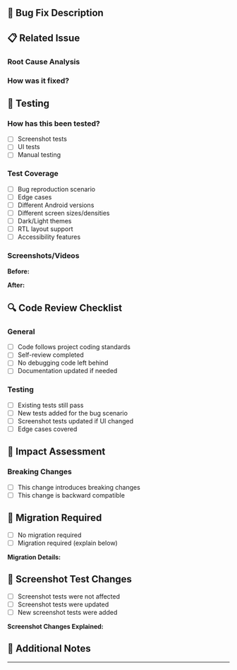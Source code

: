 ## 🐛 Bug Fix Description

## 📋 Related Issue
<!--- What bug does this PR fix? Give a reference to issue number if exists -->

### Root Cause Analysis
<!--- Explain what was causing the bug -->

### How was it fixed?
<!--- Describe your solution and why you chose this approach -->

## 🧪 Testing

### How has this been tested?
<!--- Describe the tests you ran to verify your changes -->
- [ ] Screenshot tests
- [ ] UI tests
- [ ] Manual testing

### Test Coverage
<!--- What areas were tested? -->
- [ ] Bug reproduction scenario
- [ ] Edge cases
- [ ] Different Android versions
- [ ] Different screen sizes/densities
- [ ] Dark/Light themes
- [ ] RTL layout support
- [ ] Accessibility features

### Screenshots/Videos
<!--- If applicable, add screenshots or videos showing before/after -->

**Before:**
<!-- Add screenshot/video of the bug -->

**After:**
<!-- Add screenshot/video showing the fix -->

## 🔍 Code Review Checklist

### General
- [ ] Code follows project coding standards
- [ ] Self-review completed
- [ ] No debugging code left behind
- [ ] Documentation updated if needed

### Testing
- [ ] Existing tests still pass
- [ ] New tests added for the bug scenario
- [ ] Screenshot tests updated if UI changed
- [ ] Edge cases covered

## 🚀 Impact Assessment

### Breaking Changes
- [ ] This change introduces breaking changes
- [ ] This change is backward compatible

## 🔄 Migration Required
<!--- Is any migration needed for consumers? -->
- [ ] No migration required
- [ ] Migration required (explain below)

**Migration Details:**
<!--- If migration is needed, provide details -->

## 📸 Screenshot Test Changes
<!--- If screenshot tests were updated -->
- [ ] Screenshot tests were not affected
- [ ] Screenshot tests were updated
- [ ] New screenshot tests were added

**Screenshot Changes Explained:**
<!--- Explain why screenshots changed -->

## 📝 Additional Notes
<!--- Any additional information for reviewers -->

---
